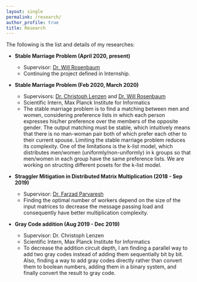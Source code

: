 ```yaml
---
layout: single 
permalink: /research/
author_profile: true
title: Research
---
```


The following is the list and details of my researches:
* <strong>Stable Marriage Problem (April 2020, present)</strong>
  * Supervisor: <a href = "https://www.amherst.edu/people/facstaff/wrosenbaum"> Dr. Will Rosenbaum </a>
  * Continuing the project defined in Internship.
* <strong>Stable Marriage Problem (Feb 2020, March 2020)</strong>
  * Supervisors: <a href = "https://people.mpi-inf.mpg.de/~clenzen/">Dr. Christoph Lenzen</a> and <a href = "https://www.amherst.edu/people/facstaff/wrosenbaum"> Dr. Will Rosenbaum </a>
  * Scientific Intern, Max Planck Institute for Informatics
  * The stable marriage problem is to find a matching between men and women, considering preference lists in which each person expresses his/her preference over the
members of the opposite gender. The output matching must be stable, which intuitively means that there is no man-woman pair both of which prefer each other to their current spouse. Limiting the stable marriage problem reduces its complexity. One of the limitations is the k-list model, which distributes men/women (uniformly/non-uniformly) in k groups so that men/women in each group have the same preference lists. We are working on structing different posets for the k-list model.

* <strong>Straggler Mitigation in Distributed Matrix Multiplication (2018 - Sep 2019)</strong>
  * Supervisor: <a href = "http://engold.ui.ac.ir/~f.parvaresh/px/">Dr. Farzad Parvaresh</a>
  * Finding the optimal number of workers depend on the size of the input matrices to decrease the message passing load and consequently have better multiplication complexity.
  
* <strong>Gray Code addition (Aug 2019 - Dec 2019)</strong>
  * Supervisor: Dr. Christoph Lenzen
  * Scientific Intern, Max Planck Institute for Informatics
  * To decrease the addition circuit depth, I am finding a parallel way to add two gray codes instead of adding
them sequentially bit by bit. Also, finding a way to add gray codes directly rather than convert them to boolean
numbers, adding them in a binary system, and finally convert the result to gray code.
